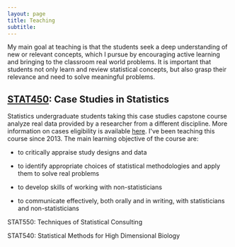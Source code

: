 ```yaml
---
layout: page
title: Teaching
subtitle: 
---
```


My main goal at teaching is that the students seek a deep understanding of new or relevant concepts, which I pursue by encouraging active learning and bringing to the classroom real world problems. It is important that students not only learn and review statistical concepts, but also grasp their relevance and need to solve meaningful problems.

## [STAT450](https://courses.students.ubc.ca/cs/main?pname=subjarea&tname=subjareas&req=3&dept=STAT&course=450): Case Studies in Statistics

Statistics undergraduate students taking this case studies capstone course analyze real data provided by a researcher from a different discipline. More information on cases eligibility is available [here](https://www.stat.ubc.ca/how-can-you-get-help-your-data). I've been teaching this course since 2013. The main learning objective of the course are:  
-	to critically appraise study designs and data

-	to identify appropriate choices of statistical methodologies and apply them to solve real problems

-	to develop skills of working with non-statisticians

-	to communicate effectively, both orally and in writing, with statisticians and non-statisticians
 
STAT550: Techniques of Statistical Consulting

STAT540: Statistical Methods for High Dimensional Biology